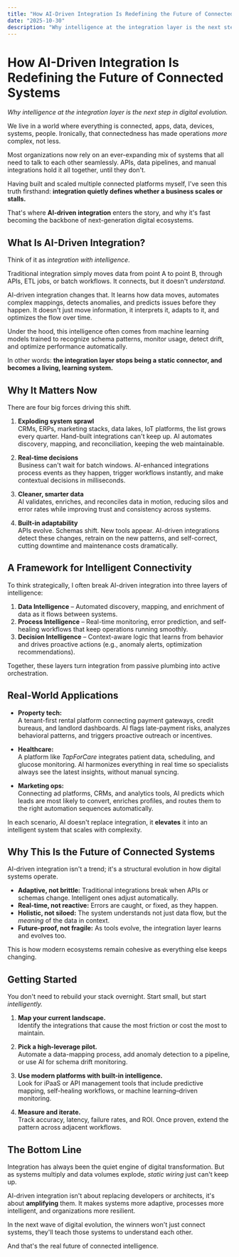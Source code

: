 ```yaml
---
title: "How AI-Driven Integration Is Redefining the Future of Connected Systems"
date: "2025-10-30"
description: "Why intelligence at the integration layer is the next step in digital evolution."
---
```


# How AI-Driven Integration Is Redefining the Future of Connected Systems

_Why intelligence at the integration layer is the next step in digital evolution._

We live in a world where everything is connected, apps, data, devices, systems, people. Ironically, that connectedness has made operations _more_ complex, not less.

Most organizations now rely on an ever-expanding mix of systems that all need to talk to each other seamlessly. APIs, data pipelines, and manual integrations hold it all together, until they don't.

Having built and scaled multiple connected platforms myself, I've seen this truth firsthand: **integration quietly defines whether a business scales or stalls.**

That's where **AI-driven integration** enters the story, and why it's fast becoming the backbone of next-generation digital ecosystems.

## What Is AI-Driven Integration?

Think of it as _integration with intelligence_.

Traditional integration simply moves data from point A to point B, through APIs, ETL jobs, or batch workflows. It connects, but it doesn't _understand_.

AI-driven integration changes that. It learns how data moves, automates complex mappings, detects anomalies, and predicts issues before they happen. It doesn't just move information, it interprets it, adapts to it, and optimizes the flow over time.

Under the hood, this intelligence often comes from machine learning models trained to recognize schema patterns, monitor usage, detect drift, and optimize performance automatically.

In other words: **the integration layer stops being a static connector, and becomes a living, learning system.**

## Why It Matters Now

There are four big forces driving this shift.

1. **Exploding system sprawl**  
   CRMs, ERPs, marketing stacks, data lakes, IoT platforms, the list grows every quarter. Hand-built integrations can't keep up. AI automates discovery, mapping, and reconciliation, keeping the web maintainable.

2. **Real-time decisions**  
   Business can't wait for batch windows. AI-enhanced integrations process events as they happen, trigger workflows instantly, and make contextual decisions in milliseconds.

3. **Cleaner, smarter data**  
   AI validates, enriches, and reconciles data in motion, reducing silos and error rates while improving trust and consistency across systems.

4. **Built-in adaptability**  
   APIs evolve. Schemas shift. New tools appear. AI-driven integrations detect these changes, retrain on the new patterns, and self-correct, cutting downtime and maintenance costs dramatically.

## A Framework for Intelligent Connectivity

To think strategically, I often break AI-driven integration into three layers of intelligence:

1. **Data Intelligence** – Automated discovery, mapping, and enrichment of data as it flows between systems.
2. **Process Intelligence** – Real-time monitoring, error prediction, and self-healing workflows that keep operations running smoothly.
3. **Decision Intelligence** – Context-aware logic that learns from behavior and drives proactive actions (e.g., anomaly alerts, optimization recommendations).

Together, these layers turn integration from passive plumbing into active orchestration.

## Real-World Applications

- **Property tech:**  
  A tenant-first rental platform connecting payment gateways, credit bureaus, and landlord dashboards. AI flags late-payment risks, analyzes behavioral patterns, and triggers proactive outreach or incentives.

- **Healthcare:**  
  A platform like _TapForCare_ integrates patient data, scheduling, and glucose monitoring. AI harmonizes everything in real time so specialists always see the latest insights, without manual syncing.

- **Marketing ops:**  
  Connecting ad platforms, CRMs, and analytics tools, AI predicts which leads are most likely to convert, enriches profiles, and routes them to the right automation sequences automatically.

In each scenario, AI doesn't replace integration, it **elevates** it into an intelligent system that scales with complexity.

## Why This Is the Future of Connected Systems

AI-driven integration isn't a trend; it's a structural evolution in how digital systems operate.

- **Adaptive, not brittle:** Traditional integrations break when APIs or schemas change. Intelligent ones adjust automatically.
- **Real-time, not reactive:** Errors are caught, or fixed, as they happen.
- **Holistic, not siloed:** The system understands not just data flow, but the _meaning_ of the data in context.
- **Future-proof, not fragile:** As tools evolve, the integration layer learns and evolves too.

This is how modern ecosystems remain cohesive as everything else keeps changing.

## Getting Started

You don't need to rebuild your stack overnight. Start small, but start _intelligently._

1. **Map your current landscape.**  
   Identify the integrations that cause the most friction or cost the most to maintain.

2. **Pick a high-leverage pilot.**  
   Automate a data-mapping process, add anomaly detection to a pipeline, or use AI for schema drift monitoring.

3. **Use modern platforms with built-in intelligence.**  
   Look for iPaaS or API management tools that include predictive mapping, self-healing workflows, or machine learning–driven monitoring.

4. **Measure and iterate.**  
   Track accuracy, latency, failure rates, and ROI. Once proven, extend the pattern across adjacent workflows.

## The Bottom Line

Integration has always been the quiet engine of digital transformation. But as systems multiply and data volumes explode, _static wiring_ just can't keep up.

AI-driven integration isn't about replacing developers or architects, it's about **amplifying** them. It makes systems more adaptive, processes more intelligent, and organizations more resilient.

In the next wave of digital evolution, the winners won't just connect systems, they'll teach those systems to understand each other.

And that's the real future of connected intelligence.
